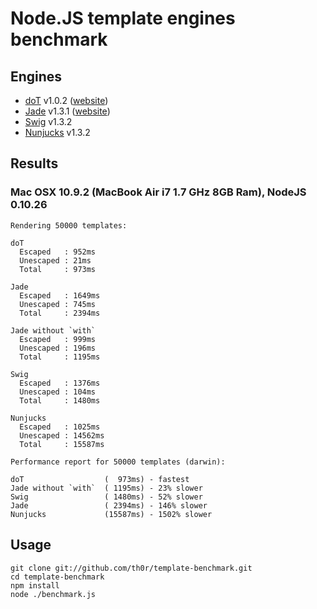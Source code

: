 # Node.JS template engines benchmark

## Engines

- [doT](https://github.com/olado/doT) v1.0.2 ([website](http://olado.github.com/doT/))
- [Jade](https://github.com/visionmedia/jade) v1.3.1 ([website](http://jade-lang.com/))
- [Swig](https://github.com/paularmstrong/swig) v1.3.2
- [Nunjucks](https://github.com/paularmstrong/swig) v1.3.2

## Results

### Mac OSX 10.9.2 (MacBook Air i7 1.7 GHz 8GB Ram), NodeJS 0.10.26

    Rendering 50000 templates:

    doT
      Escaped   : 952ms
      Unescaped : 21ms
      Total     : 973ms

    Jade
      Escaped   : 1649ms
      Unescaped : 745ms
      Total     : 2394ms

    Jade without `with`
      Escaped   : 999ms
      Unescaped : 196ms
      Total     : 1195ms

    Swig
      Escaped   : 1376ms
      Unescaped : 104ms
      Total     : 1480ms

    Nunjucks
      Escaped   : 1025ms
      Unescaped : 14562ms
      Total     : 15587ms

    Performance report for 50000 templates (darwin):

    doT                  (  973ms) - fastest
    Jade without `with`  ( 1195ms) - 23% slower
    Swig                 ( 1480ms) - 52% slower
    Jade                 ( 2394ms) - 146% slower
    Nunjucks             (15587ms) - 1502% slower

## Usage

	git clone git://github.com/th0r/template-benchmark.git
	cd template-benchmark
	npm install
	node ./benchmark.js
